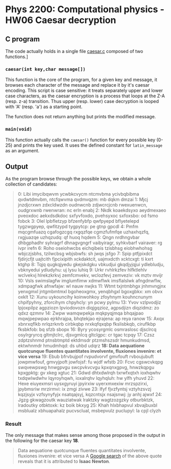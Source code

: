# Phys 2200: Computational physics - HW06 Caesar decryption
## C program
The code actually holds in a single file [caesar.c](./caesar.c) composed of two functions.]
### `caesar(int key,char message[]) `
This function is the core of the program, for a given key and message, it browses each character of the message and replace it by it's caesar encoding.
This script is case sensitive: it treats separately upper and lower case characters, as the caesar encryption is a process that loops at the Z-A (resp. z-a) transition.
Thus upper (resp. lower) case decryption is looped with 'A' (resp. 'a') as a starting point.

The function does not return anything but prints the modified message.

### `main(void)`
This function actually calls the `caesar()` function for every possible key (0-25) and prints the key used.
It uses the defined constant for `latin_message` as an argument.

## Output 
As the program browse through the possible keys, we obtain a whole collection of candidates:
>0: Libi imycibqwvm ycwbkcvycm ntcmvbma ycivbqbibma qvdwtdmvbm, ntcfqwvma qvdmvqzm: mb dqkm dmzai
>1: Mjcj jnzdjcrxwn zdxcldwzdn oudnwcnb zdjwcrcjcnb rwexuenwcn, oudgrxwnb rwenwran: nc erln enabj
>2: Nkdk koaekdsyxo aeydmexaeo pveoxdoc aekxdsdkdoc sxfyvfoxdo, pvehsyxoc sxfoxsbo: od fsmo fobck
>3: Olel lpbfletzyp bfzenfybfp qwfpyepd bflyetelepd tygzwgpyep, qwfitzypd tygpytcp: pe gtnp gpcdl
>4: Pmfm mqcgmfuazq cgafogzcgq rxgqzfqe cgmzfufmfqe uzhaxhqzfq, rxgjuazqe uzhqzudq: qf huoq hqdem
>5: Qngn nrdhngvbar dhbgphadhr syhragrf dhnagvgngrf vaibyiragr, syhkvbarf vairaver: rg ivpr irefn
>6: Roho oseiohwcbs eichqibeis tzisbhsg eiobhwhohsg wbjczjsbhs, tzilwcbsg wbjsbwfs: sh jwqs jsfgo
>7: Spip ptfjpixdct fjdirjcfjt uajtcith fjpcixipith xckdaktcit, uajmxdcth xcktcxgt: ti kxrt ktghp
>8: Tqjq qugkqjyedu gkejskdgku vbkudjui gkqdjyjqjui ydlebludju, vbknyedui ydludyhu: uj lysu luhiq
>9: Urkr rvhlrkzfev hlfktlehlv wclvekvj hlrekzkrkvj zemfcmvekv, wclozfevj zemveziv: vk mztv mvijr
>10: Vsls swimslagfw imglumfimw xdmwflwk imsflalslwk afngdnwflw, xdmpagfwk afnwfajw: wl nauw nwjks
>11: Wtmt txjntmbhgx jnhmvngjnx yenxgmxl jntgmbmtmxl bgoheoxgmx, yenqbhgxl bgoxgbkx: xm obvx oxklt
>12: Xunu uykouncihy koinwohkoy zfoyhnym kouhncnunym chpifpyhny, zforcihym chpyhcly: yn pcwy pylmu
>13: Yvov vzlpvodjiz lpjoxpilpz agpziozn lpviodovozn diqjgqzioz, agpsdjizn diqzidmz: zo qdxz qzmnv
>14: Zwpw wamqwpekja mqkpyqjmqa bhqajpao mqwjpepwpao ejrkhrajpa, bhqtekjao ejrajena: ap reya ranow
>15: Axqx xbnrxqflkb nrlqzrknrb cirbkqbp nrxkqfqxqbp fkslisbkqb, ciruflkbp fksbkfob: bq sfzb sbopx
>16: Byry ycosyrgmlc osmraslosc djsclrcq osylrgryrcq gltmjtclrc, djsvgmlcq gltclgpc: cr tgac tcpqy
>17: Czsz zdptzshnmd ptnsbtmptd ektdmsdr ptzmshszsdr hmunkudmsd, ektwhnmdr hmudmhqd: ds uhbd udqrz
>**18: Data aequatione quotcunque fluentes quantitates involvente, fluxiones invenire: et vice versa**
>19: Ebub bfrvbujpof rvpudvorvf gmvfouft rvboujubuft jowpmwfouf, gmvyjpoft jowfojsf: fu wjdf wfstb
>20: Fcvc cgswcvkqpg swqvewpswg hnwgpvgu swcpvkvcvgu kpxqnxgpvg, hnwzkqpgu kpxgpktg: gv xkeg xgtuc
>21: Gdwd dhtxdwlrqh txrwfxqtxh ioxhqwhv txdqwlwdwhv lqyroyhqwh, ioxalrqhv lqyhqluh: hw ylfh yhuvd
>22: Hexe eiuyexmsri uysxgyruyi jpyirxiw uyerxmxexiw mrzspzirxi, jpybmsriw mrzirmvi: ix zmgi zivwe
>23: Ifyf fjvzfyntsj vztyhzsvzj kqzjsyjx vzfsynyfyjx nsatqajsyj, kqzcntsjx nsajsnwj: jy anhj ajwxf
>24: Jgzg gkwagzoutk wauziatwak lraktzky wagtzozgzky otburbktzk, lradoutky otbktoxk: kz boik bkxyg
>25: Khah hlxbhapvul xbvajbuxbl msblualz xbhuapahalz pucvsclual, msbepvulz puclupyl: la cpjl clyzh


### Result
The only message that makes sense among those proposed in the output in the following for the caesar key **18**.
> Data aequatione quotcunque fluentes quantitates involvente, fluxiones invenire: et vice versa
A [Google search](https://www.google.com/search?q=Data+aequatione+quotcunque+fluentes+quantitates+involvente%2C+fluxiones+invenire%3A+et+vice+versa&ie=utf-8&oe=utf-8&aq=t&rls=org.mozilla:fr:official&client=firefox-a&channel=s)
of the above quote reveals that it is attributed to **Isaac Newton**.
